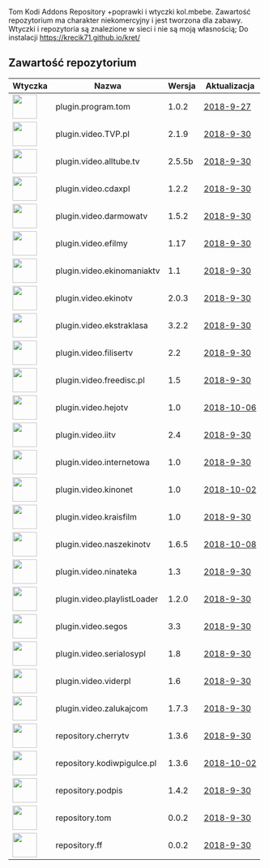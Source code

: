 
Tom Kodi Addons Repository
+poprawki i wtyczki kol.mbebe.
Zawartość repozytorium ma charakter niekomercyjny i jest tworzona dla zabawy.
Wtyczki i repozytoria są znalezione w sieci i nie są moją własnością;
Do instalacji
https://krecik71.github.io/kret/

## Zawartość repozytorium
|Wtyczka|Nazwa|Wersja|Aktualizacja|
|---|---|---|---|
|<img src="https://raw.githubusercontent.com/krecik71/kret/master/kret/plugin.program.tom/icon.png" width="48">|plugin.program.tom|1.0.2|[2018-9-27](https://raw.githubusercontent.com/krecik71/kret/master/kret/plugin.program.tom/changelog.txt)
|<img src="https://raw.githubusercontent.com/krecik71/kret/master/kret/plugin.video.TVP.pl/icon.png" width="48">|plugin.video.TVP.pl|2.1.9|[2018-9-30](https://raw.githubusercontent.com/krecik71/kret/master/kret/plugin.video.TVP.pl/changelog.txt)
|<img src="https://raw.githubusercontent.com/krecik71/kret/master/kret/plugin.video.alltube.tv/icon.png" width="48">|plugin.video.alltube.tv|2.5.5b|[2018-9-30](https://raw.githubusercontent.com/krecik71/kret/master/kret/plugin.video.alltube.tv/changelog.txt)
|<img src="https://raw.githubusercontent.com/krecik71/kret/master/kret/plugin.video.cdaxpl/icon.png" width="48">|plugin.video.cdaxpl|1.2.2|[2018-9-30](https://raw.githubusercontent.com/krecik71/kret/master/kret/plugin.video.cdaxpl/changelog.txt)
|<img src="https://raw.githubusercontent.com/krecik71/kret/master/kret/plugin.video.darmowatv/icon.png" width="48">|plugin.video.darmowatv|1.5.2|[2018-9-30](https://raw.githubusercontent.com/krecik71/kret/master/kret/plugin.video.darmowatv/changelog.txt)
|<img src="https://raw.githubusercontent.com/krecik71/kret/master/kret/plugin.video.efilmy/icon.png" width="48">|plugin.video.efilmy|1.17|[2018-9-30](https://raw.githubusercontent.com/krecik71/kret/master/kret/plugin.video.efilmy/changelog.txt)
|<img src="https://raw.githubusercontent.com/krecik71/kret/master/kret/plugin.video.ekinomaniaktv/icon.png" width="48">|plugin.video.ekinomaniaktv|1.1|[2018-9-30](https://raw.githubusercontent.com/krecik71/kret/master/kret/plugin.video.ekinomaniaktv/changelog.txt)
|<img src="https://raw.githubusercontent.com/krecik71/kret/master/kret/plugin.video.ekinotv/icon.png" width="48">|plugin.video.ekinotv|2.0.3|[2018-9-30](https://raw.githubusercontent.com/krecik71/kret/master/kret/plugin.video.ekinotv/changelog.txt)
|<img src="https://raw.githubusercontent.com/krecik71/kret/master/kret/plugin.video.ekstraklasa/icon.png" width="48">|plugin.video.ekstraklasa|3.2.2|[2018-9-30](https://raw.githubusercontent.com/krecik71/kret/master/kret/plugin.video.ekinotv/changelog1.txt)
|<img src="https://raw.githubusercontent.com/krecik71/kret/master/kret/plugin.video.filisertv/icon.png" width="48">|plugin.video.filisertv|2.2|[2018-9-30](https://raw.githubusercontent.com/krecik71/kret/master/kret/plugin.video.filisertv/changelog.txt)
|<img src="https://raw.githubusercontent.com/krecik71/kret/master/kret/plugin.video.freedisc.pl/icon.png" width="48">|plugin.video.freedisc.pl|1.5|[2018-9-30](https://raw.githubusercontent.com/krecik71/kret/master/kret/plugin.video.freedisc.pl/changelog.txt)
|<img src="https://raw.githubusercontent.com/krecik71/kret/master/kret/plugin.video.hejotv/icon.png" width="48">|plugin.video.hejotv|1.0|[2018-10-06](https://raw.githubusercontent.com/krecik71/kret/master/kret/plugin.video.hejotv/changelog.txt)
|<img src="https://raw.githubusercontent.com/krecik71/kret/master/kret/plugin.video.iitv/icon.png" width="48">|plugin.video.iitv|2.4|[2018-9-30](https://raw.githubusercontent.com/krecik71/kret/master/kret/plugin.video.iitv/changelog.txt)
|<img src="https://raw.githubusercontent.com/krecik71/kret/master/kret/plugin.video.internetowa/icon.png" width="48">|plugin.video.internetowa|1.0|[2018-9-30](https://raw.githubusercontent.com/krecik71/kret/master/kret/plugin1.video.iitv/changelog.txt)
|<img src="https://raw.githubusercontent.com/krecik71/kret/master/kret/plugin.video.kinonet/icon.png" width="48">|plugin.video.kinonet|1.0|[2018-10-02](https://raw.githubusercontent.com/krecik71/kret/master/kret/plugin.video.kinonet/changelog.txt)
|<img src="https://raw.githubusercontent.com/krecik71/kret/master/kret/plugin.video.kraisfilm/icon.png" width="48">|plugin.video.kraisfilm|1.0|[2018-9-30](https://raw.githubusercontent.com/krecik71/kret/master/kret/plugin.video.kraisfilm/changelog.txt)
|<img src="https://raw.githubusercontent.com/krecik71/kret/master/kret/plugin.video.naszekinotv/icon.png" width="48">|plugin.video.naszekinotv|1.6.5|[2018-10-08](https://raw.githubusercontent.com/krecik71/kret/master/kret/plugin.video.naszekinotv/changelog.txt)
|<img src="https://raw.githubusercontent.com/krecik71/kret/master/kret/plugin.video.ninateka/icon.png" width="48">|plugin.video.ninateka|1.3|[2018-9-30](https://raw.githubusercontent.com/krecik71/kret/master/kret/plugin.video.ninateka/changelog.txt)
|<img src="https://raw.githubusercontent.com/krecik71/kret/master/kret/plugin.video.playlistLoader/icon.png" width="48">|plugin.video.playlistLoader|1.2.0|[2018-9-30](https://github.com/krecik71/kret/blob/master/kret/plugin.video.playlistLoader/changelog.txt)
|<img src="https://raw.githubusercontent.com/krecik71/kret/master/kret/plugin.video.segos/icon.png" width="48">|plugin.video.segos|3.3|[2018-9-30](https://raw.githubusercontent.com/krecik71/kret/master/kret/plugin.video.segos/changelog.txt)
|<img src="https://raw.githubusercontent.com/krecik71/kret/master/kret/plugin.video.serialosypl/icon.png" width="48">|plugin.video.serialosypl|1.8|[2018-9-30](https://raw.githubusercontent.com/krecik71/kret/master/kret/plugin.video.serialosypl/changelog.txt)
|<img src="https://raw.githubusercontent.com/krecik71/kret/master/kret/plugin.video.viderpl/icon.png" width="48">|plugin.video.viderpl|1.6|[2018-9-30](https://raw.githubusercontent.com/krecik71/kret/master/kret/plugin.video.viderpl/changelog.txt)
|<img src="https://raw.githubusercontent.com/krecik71/kret/master/kret/plugin.video.zalukajcom/icon.png" width="48">|plugin.video.zalukajcom|1.7.3|[2018-9-30](https://raw.githubusercontent.com/krecik71/kret/master/kret/plugin.video.zalukajcom/changelog.txt)
|<img src="https://raw.githubusercontent.com/krecik71/kret/master/kret/repository.cherrytv/icon.png" width="48">|repository.cherrytv|1.3.6|[2018-9-30](https://raw1.githubusercontent.com/krecik71/kret/master/kret/plugin.video.zalukajcom/changelog.txt)
|<img src="https://raw.githubusercontent.com/krecik71/kret/master/kret/repository.kodiwpigulce.pl/icon.png" width="48">|repository.kodiwpigulce.pl|1.3.6|[2018-10-02](https://raw.githubusercontent.com/krecik71/kret/master/kret/repository.kodiwpigulce.pl/changelog.txt)
|<img src="https://raw.githubusercontent.com/krecik71/kret/master/kret/repository.podpis/icon.png" width="48">|repository.podpis|1.4.2|[2018-9-30](https://raw1.githubusercontent.com/krecik71/kret/master/kret/repository.podpis/changelog.txt)
|<img src="https://raw.githubusercontent.com/krecik71/kret/master/kret/repository.tom/icon.png" width="48">|repository.tom|0.0.2|[2018-9-30](https://raw1.githubusercontent.com/krecik71/kret/master/kret/plugin.video.zalukajcom/changelog.txt)
|<img src="https://raw.githubusercontent.com/krecik71/kret/master/kret/repository.ff/icon.png" width="48">|repository.ff|0.0.2|[2018-9-30](https://raw1.githubusercontent.com/krecik71/kret/master/kret/plugin.video.zalukajcom/changelog.txt)
